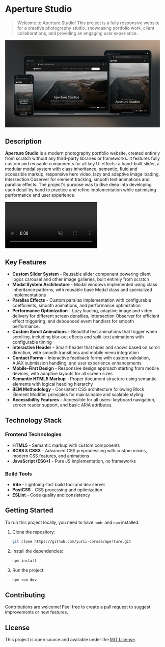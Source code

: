 # Aperture Studio

> Welcome to Aperture Studio! This project is a fully responsive website for a creative photography studio, showcasing portfolio work, client collaborations, and providing an engaging user experience.

![Aperture Studio Page Cover](./assets/aperture-studio-cover.webp)

## Description

**Aperture Studio** is a modern photography portfolio website, created entirely from scratch without any third-party libraries or frameworks. It features fully custom and reusable components for all key UI effects: a hand-built slider, a modular modal system with class inheritance, semantic, fluid and accessible markup, responsive hero video, lazy and adaptive image loading, Intersection Observer for element tracking, smooth text animations and parallax effects. The project's purpose was to dive deep into developing each detail by hand to practice and refine implementation while optimizing performance and user experience.

<video src="./assets/aperture-studio-live-demo.mp4" autoplay muted loop playsinline  > </video>

## Key Features

- **Custom Slider System** - Reusable slider component powering client logos carousel and other image galleries, built entirely from scratch
- **Modal System Architecture** - Modal windows implemented using class inheritance patterns, with reusable base Modal class and specialized implementations
- **Parallax Effects** - Custom parallax implementation with configurable coefficients, smooth animations, and performance optimization
- **Performance Optimization** - Lazy loading, adaptive image and video delivery for different screen densities, Intersection Observer for efficient effect triggering, and debounced event handlers for smooth performance.
- **Custom Scroll Animations** - Beautiful text animations that trigger when scrolling, including blur-out effects and split-text animations with configurable timing
- **Interactive Header** - Smart header that hides and shows based on scroll direction, with smooth transitions and mobile menu integration
- **Contact Forms** - Interactive feedback forms with custom validation, AJAX submission handling, and user experience enhancements
- **Mobile-First Design** - Responsive design approach starting from mobile devices, with adaptive layouts for all screen sizes
- **Semantic HTML5 Markup** - Proper document structure using semantic elements with logical heading hierarchy
- **BEM Methodology** - Consistent CSS architecture following Block Element Modifier principles for maintainable and scalable styling
- **Accessibility Features** - Accessible for all users: keyboard navigation, screen reader support, and basic ARIA attributes.

## Technology Stack

### **Frontend Technologies**

- **HTML5** - Semantic markup with custom components
- **SCSS & CSS3** - Advanced CSS preprocessing with custom mixins, modern CSS features, and animations
- **JavaScript (ES6+)** - Pure JS implementation, no frameworks

### **Build Tools**

- **Vite** - Lightning-fast build tool and dev server
- **PostCSS** - CSS processing and optimization
- **ESLint** - Code quality and consistency

## Getting Started

To run this project locally, you need to have `node` and `npm` installed.

1. Clone the repository:

   ```bash
   git clone https://github.com/yurii-corssa/aperture.git
   ```

2. Install the dependencies:

   ```bash
   npm install
   ```

3. Run the project:

   ```bash
   npm run dev
   ```

## Contributing

Contributions are welcome! Feel free to create a pull request to suggest improvements or new features.

## License

This project is open source and available under the [MIT License](LICENSE).
